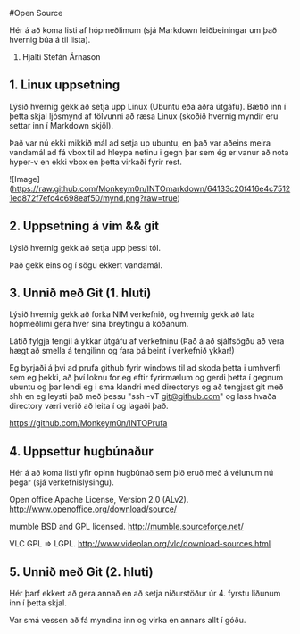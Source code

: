 #Open Source

Hér á að koma listi af hópmeðlimum (sjá Markdown leiðbeiningar um það hvernig búa á til lista).

<ol>
<li>Hjalti Stefán Árnason </li>
</ol>

## 1. Linux uppsetning

Lýsið hvernig gekk að setja upp Linux (Ubuntu eða aðra útgáfu). Bætið inn í þetta skjal ljósmynd af tölvunni að ræsa Linux (skoðið hvernig myndir eru settar inn í Markdown skjöl).


Það var nú ekki mikkið mál ad setja up ubuntu, en það var aðeins meira vandamál ad fá vbox til ad hleypa netinu i gegn þar sem ég er vanur að nota hyper-v en ekki vbox en þetta virkaði fyrir rest.

![Image] (https://raw.github.com/Monkeym0n/INTOmarkdown/64133c20f416e4c75121ed872f7efc4c698eaf50/mynd.png?raw=true)


## 2. Uppsetning á vim && git

Lýsið hvernig gekk að setja upp þessi tól.

Það gekk eins og í sögu ekkert vandamál.

## 3. Unnið með Git (1. hluti)

Lýsið hvernig gekk að forka NIM verkefnið, og hvernig gekk að láta hópmeðlimi gera hver sína breytingu á kóðanum.

Látið fylgja tengil á ykkar útgáfu af verkefninu (Það á að sjálfsögðu að vera hægt að smella á tengilinn og fara þá beint í verkefnið ykkar!)

Ég byrjaði á þvi ad prufa github fyrir windows til ad skoda þetta i umhverfi sem eg þekki, að því loknu for eg eftir fyrirmælum og gerdi þetta í gegnum ubuntu og þar lendi eg i sma klandri med directorys og að tengjast git með shh en eg leysti það með þessu "ssh -vT git@github.com" og lass hvaða directory væri verið að leita í og lagaði það.

<https://github.com/Monkeym0n/INTOPrufa>

## 4. Uppsettur hugbúnaður

Hér á að koma listi yfir opinn hugbúnað sem þið eruð með á vélunum nú þegar (sjá verkefnislýsingu).

Open office    Apache License, Version 2.0 (ALv2).  http://www.openoffice.org/download/source/

mumble 	       BSD and GPL licensed.                http://mumble.sourceforge.net/

VLC	               GPL => LGPL.     		                http://www.videolan.org/vlc/download-sources.html

## 5. Unnið með Git (2. hluti)

Hér þarf ekkert að gera annað en að setja niðurstöður úr 4. fyrstu liðunum inn í þetta skjal.

Var smá vessen að fá myndina inn og virka en annars allt í góðu.
